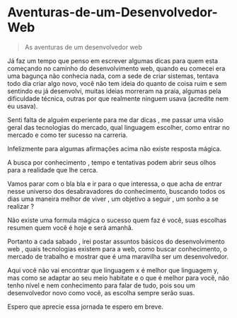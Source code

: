 # Aventuras-de-um-Desenvolvedor-Web

> As aventuras de um desenvolvedor web

Já faz um tempo que penso em escrever algumas dicas para quem esta começando no caminho do desenvolvimento web,
quando eu comecei era uma bagunça não conhecia nada, com a sede de criar sistemas, tentava todo dia criar algo novo, 
você não tem ideia do quanto de coisa ruim e sem sentindo eu já desenvolvi,  muitas ideias morreram na praia, algumas  pela dificuldade técnica, outras por que realmente ninguem usava (acredite nem eu usava).

Senti falta  de alguém experiente para me dar dicas , me passar uma visão geral das tecnologias do mercado, qual linguagem escolher, como entrar no mercado e como ter sucesso na carreria.

Infelizmente para algumas afirmações acima não existe resposta mágica.

A busca por conhecimento , tempo e tentativas  podem abrir seus olhos para a realidade que lhe cerca.

Vamos parar com o bla bla e ir para  o que interessa, o que acha de entrar nesse universo dos desabravadores do conhecimento, buscando todos os dias uma maneira melhor de viver , um objetivo a seguir , um sonho a se realizar ?

Não existe uma formula mágica o sucesso quem faz é você, suas escolhas resumen quem você é hoje e será amanhã.

Portanto a cada sabado , irei postar assuntos básicos do desenvolvimento web , quais tecnologias  existem para a web, como buscar conhecimento, o mercado de trabalho e mostrar que é uma maravilha ser um desenvolvedor.

Aqui você não vai encontrar que linguagem x é melhor que linguagem y, mas como se adaptar ao seu meio habitate e o que é melhor para você, não tenho nível e nem conhecimento para falar de tudo, pois sou um desenvolvedor novo como você, as escolha sempre serão suas.

Espero que aprecie essa jornada te espero em breve.





